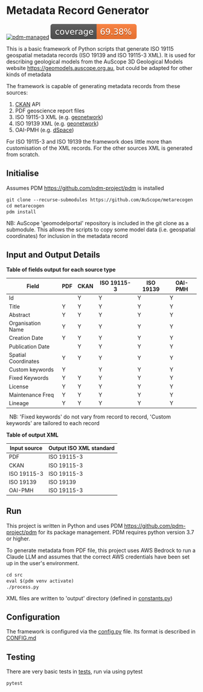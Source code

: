 # Metadata Record Generator

[![pdm-managed](https://img.shields.io/badge/pdm-managed-blueviolet)](https://pdm.fming.dev)
[![Coverage Status](https://github.com/AuScope/metarecogen/blob/gh-pages/coverage-badge.svg)]()

This is a basic framework of Python scripts that generate ISO 19115 geospatial metadata records (ISO 19139 and ISO 19115-3 XML). It is used for describing geological models from the AuScope 3D Geological Models website <https://geomodels.auscope.org.au>, but could be adapted for other kinds of metadata

The framework is capable of generating metadata records from these sources:  

1. [CKAN](https://ckan.org/) API 
2. PDF geoscience report files
3. ISO 19115-3 XML (e.g. [geonetwork](https://geonetwork-opensource.org/))
4. ISO 19139 XML (e.g. [geonetwork](https://geonetwork-opensource.org/))
5. OAI-PMH (e.g. [dSpace](https://dspace.lyrasis.org/))

For ISO 19115-3 and ISO 19139 the framework does little more than customisation of the XML records.
For the other sources XML is generated from scratch.

## Initialise

Assumes PDM <https://github.com/pdm-project/pdm> is installed

```
git clone --recurse-submodules https://github.com/AuScope/metarecogen
cd metarecogen
pdm install
```

NB: AuScope 'geomodelportal' repository is included in the git clone as a submodule.
This allows the scripts to copy some model data (i.e. geospatial coordinates) for inclusion in the metadata record

## Input and Output Details

**Table of fields output for each source type**

| Field             | PDF | CKAN | ISO 19115-3 | ISO 19139 | OAI-PMH |
| ------------------| ----|------|-------------|-----------|---------|
| Id                |     | Y    |   Y         |    Y      |     Y   |
| Title             | Y   | Y    |   Y         |    Y      |     Y   |
| Abstract          | Y   | Y    |   Y         |    Y      |     Y   |
| Organisation Name | Y   | Y    |   Y         |    Y      |     Y   |
| Creation Date     | Y   | Y    |   Y         |    Y      |     Y   |
| Publication Date  |     | Y    |   Y         |    Y      |     Y   |
| Spatial Coordinates | Y   | Y    |   Y         |    Y      |    Y   |
| Custom keywords   | Y   |      |     Y     |     Y     |      Y   |
| Fixed Keywords    | Y   | Y    |   Y         |    Y      |     Y   |
| License           | Y   | Y    |   Y         |   Y       |     Y   |
| Maintenance Freq  | Y   | Y    |   Y         |    Y      |     Y   |
| Lineage           | Y   | Y    |    Y        |   Y       |     Y   |

&nbsp;
NB: 'Fixed keywords' do not vary from record to record, 'Custom keywords' are tailored to each record
&nbsp;

**Table of output XML**

| Input source | Output ISO XML standard |
| ------------ | ----------------------- |
| PDF          |  ISO 19115-3            |
| CKAN         |  ISO 19115-3            |
| ISO 19115-3  |  ISO 19115-3            |
| ISO 19139    |  ISO 19139              |
| OAI-PMH      |  ISO 19115-3            |


## Run

This project is written in Python and uses PDM <https://github.com/pdm-project/pdm> for its package management. PDM requires python version 3.7 or higher.

To generate metadata from PDF file, this project uses AWS Bedrock to run a Claude LLM and assumes that the correct AWS credentials have been set up in the user's environment.

```
cd src
eval $(pdm venv activate)
./process.py
```
XML files are written to 'output' directory (defined in [constants.py](src/constants.py))

## Configuration

The framework is configured via the [config.py](src/config.py) file. Its format is described in [CONFIG.md](CONFIG.md)

## Testing

There are very basic tests in [tests](tests), run via using pytest
```
pytest
```

